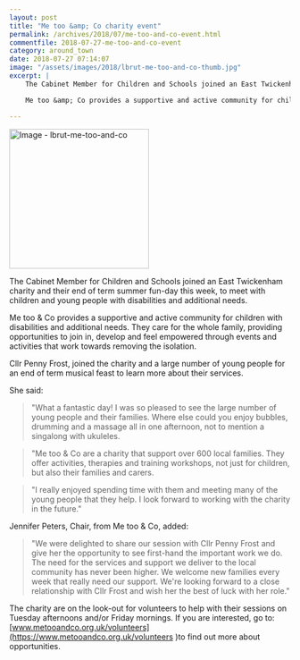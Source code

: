 ```yaml
---
layout: post
title: "Me too &amp; Co charity event"
permalink: /archives/2018/07/me-too-and-co-event.html
commentfile: 2018-07-27-me-too-and-co-event
category: around_town
date: 2018-07-27 07:14:07
image: "/assets/images/2018/lbrut-me-too-and-co-thumb.jpg"
excerpt: |
    The Cabinet Member for Children and Schools joined an East Twickenham charity and their end of term summer fun-day this week, to meet with children and young people with disabilities and additional needs.

    Me too &amp; Co provides a supportive and active community for children with disabilities and additional needs. They care for the whole family, providing opportunities to join in, develop and feel empowered through events and activities that work towards removing the isolation.

---
```

<a href="/assets/images/2018/lbrut-me-too-and-co.jpg" title="Click for a larger image"><img src="/assets/images/2018/lbrut-me-too-and-co-thumb.jpg" width="250" alt="Image - lbrut-me-too-and-co"  class="photo right"/></a>


The Cabinet Member for Children and Schools joined an East Twickenham charity and their end of term summer fun-day this week, to meet with children and young people with disabilities and additional needs.

Me too &amp; Co provides a supportive and active community for children with disabilities and additional needs. They care for the whole family, providing opportunities to join in, develop and feel empowered through events and activities that work towards removing the isolation.

Cllr Penny Frost, joined the charity and a large number of young people for an end of term musical feast to learn more about their services.

She said:

> "What a fantastic day! I was so pleased to see the large number of young people and their families. Where else could you enjoy bubbles, drumming and a massage all in one afternoon, not to mention a singalong with ukuleles.


> "Me too &amp; Co are a charity that support over 600 local families. They offer activities, therapies and training workshops, not just for children, but also their families and carers.


> "I really enjoyed spending time with them and meeting many of the young people that they help. I look forward to working with the charity in the future."


Jennifer Peters, Chair, from Me too &amp; Co, added:

> "We were delighted to share our session with Cllr Penny Frost and give her the opportunity to see first-hand the important work we do. The need for the services and support we deliver to the local community has never been higher. We welcome new families every week that really need our support. We're looking forward to a close relationship with Cllr Frost and wish her the best of luck with her role."


The charity are on the look-out for volunteers to help with their sessions on Tuesday afternoons and/or Friday mornings. If you are interested, go to: [www.metooandco.org.uk/volunteers](https://www.metooandco.org.uk/volunteers )to find out more about opportunities.

